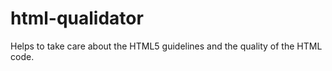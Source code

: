 # html-qualidator

Helps to take care about the HTML5 guidelines
and the quality of the HTML code.

